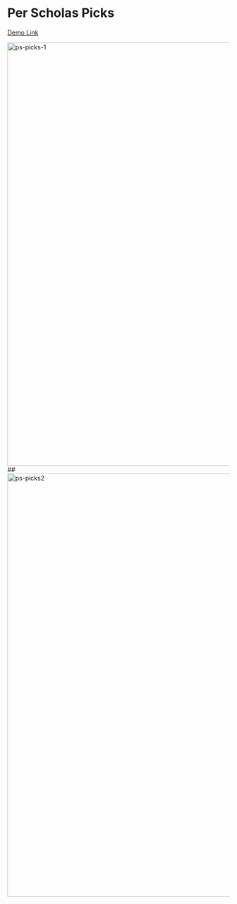 # Per Scholas Picks
[Demo Link](https://perscholas-picks.netlify.app/)

<img width="960" alt="ps-picks-1" src="https://github.com/deseanward/Stocks-App/assets/139034534/cd14da38-f600-4d96-9cbd-90603378a9cd">
##
<img width="960" alt="ps-picks2" src="https://github.com/deseanward/Stocks-App/assets/139034534/23d3de5c-60eb-4275-9cec-fce395d9a69a">
